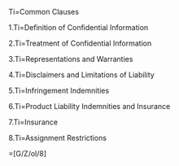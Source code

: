 Ti=Common Clauses

1.Ti=Definition of Confidential Information

2.Ti=Treatment of Confidential Information

3.Ti=Representations and Warranties

4.Ti=Disclaimers and Limitations of Liability

5.Ti=Infringement Indemnities

6.Ti=Product Liability Indemnities and Insurance

7.Ti=Insurance

8.Ti=Assignment Restrictions

=[G/Z/ol/8]
